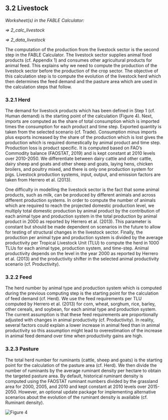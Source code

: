 ## 3.2 Livestock

_Worksheet(s) in the FABLE Calculator:_

_⇒ 2_calc_livestock_

_⇒ 2_data_livestock_

The computation of the production from the livestock sector is the second step in the FABLE Calculator. The livestock sector supplies animal food products (cf. Appendix 1) and consumes other agricultural products for animal feed. This explains why we need to compute the production of the livestock sector before the production of the crop sector. The objective of this calculation step is to compute the evolution of the livestock herd which then determines the feed demand and the pasture area which are used in the calculation steps that follow.

### 3.2.1 Herd

The demand for livestock products which has been defined in Step 1 (cf. Human demand) is the starting point of the calculation (Figure 4). Next, imports are computed as the share of total consumption which is imported times the consumption for each product and time step. Exported quantity is taken from the selected scenario (cf. Trade). Consumption minus imports plus exports increased by the share of the production which is lost gives the production which is required domestically by animal product and time step. Production loss is product specific. It is computed based on FAO’s Commodity balance (FAOSTAT, 2019) and is kept constant at 2010 levels over 2010-2050. We differentiate between dairy cattle and other cattle, dairy sheep and goats and other sheep and goats, laying hens, chicken broilers, and poultry mixed, and there is only one production system for pigs. Livestock production systems, input, output, and emission factors are taken from Herrero et al. (2013).

One difficulty in modelling the livestock sector is the fact that some animal products, such as milk, can be produced by different animals and across different production systems. In order to compute the number of animals which are required to reach the projected domestic production level, we multiply total domestic production by animal product by the contribution of each animal type and production system in the total production by animal product in 2000 as reported by Herrero et al. (2013). This parameter is constant but should be made dependent on scenarios in the future to allow for testing of structural changes in the livestock sector. Finally, the production per animal type and production system is divided by the average productivity per Tropical Livestock Unit (TLU) to compute the herd in 1000 TLUs for each animal type, production system, and time-step. Animal productivity depends on the level in the year 2000 as reported by Herrero et al. (2013) and the productivity shifter in the selected animal productivity scenario (cf. Productivity).

### 3.2.2 Feed

The herd number by animal type and production system which is computed during the previous computing step is the starting point for the calculation of feed demand (cf. Herd). We use the feed requirements per TLU computed by Herrero et al. (2013) for corn, wheat, sorghum, rice, barley, other cereals, and soybean, for each animal type and production system. The current assumption is that these feed requirements are proportionally adjusted with changes in animal productivity (cf. Productivity). In reality, several factors could explain a lower increase in animal feed than in animal productivity so this assumption might lead to overestimation of the increase in animal feed demand over time when productivity gains are high.

### 3.2.3 Pasture

The total herd number for ruminants (cattle, sheep and goats) is the starting point for the calculation of the pasture area (cf. Herd). We then divide the number of ruminants by the average ruminant density per hectare to obtain the targeted pasture area. By default, historical ruminant density is computed using the FAOSTAT ruminant numbers divided by the grassland area for 2000, 2005, and 2010 and kept constant at 2010 levels over 2015-2050. However, an optional update package for implementing alternative scenarios about the evolution of the ruminant density is available (cf. Ruminant density).

![Figure 4](https://user-images.githubusercontent.com/68918893/88787853-d0670980-d194-11ea-9a0c-0b35d09fd011.png)

